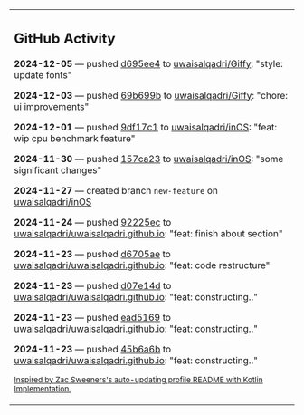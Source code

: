 <table><tr><td valign="top" width="100%">    

## GitHub Activity

**2024-12-05** — pushed [d695ee4](https://github.com/uwaisalqadri/Giffy/commits/d695ee43ed91261b695fa605d4d355c88c123f66) to [uwaisalqadri/Giffy](https://github.com/uwaisalqadri/Giffy): "style: update fonts"

**2024-12-03** — pushed [69b699b](https://github.com/uwaisalqadri/Giffy/commits/69b699b4451b91c4c64ef2fdd23146ef7d3d97ba) to [uwaisalqadri/Giffy](https://github.com/uwaisalqadri/Giffy): "chore: ui improvements"

**2024-12-01** — pushed [9df17c1](https://github.com/uwaisalqadri/inOS/commits/9df17c195841695fd59ea0d37df90dbbd1a137db) to [uwaisalqadri/inOS](https://github.com/uwaisalqadri/inOS): "feat: wip cpu benchmark feature"

**2024-11-30** — pushed [157ca23](https://github.com/uwaisalqadri/inOS/commits/157ca2399c476f2e6d9a81379456c8d207a766c4) to [uwaisalqadri/inOS](https://github.com/uwaisalqadri/inOS): "some significant changes"

**2024-11-27** — created branch `new-feature` on [uwaisalqadri/inOS](https://github.com/uwaisalqadri/inOS)

**2024-11-24** — pushed [92225ec](https://github.com/uwaisalqadri/uwaisalqadri.github.io/commits/92225ecdbf856625c0518da2c1e8246859d5e850) to [uwaisalqadri/uwaisalqadri.github.io](https://github.com/uwaisalqadri/uwaisalqadri.github.io): "feat: finish about section"

**2024-11-23** — pushed [d6705ae](https://github.com/uwaisalqadri/uwaisalqadri.github.io/commits/d6705ae8e768e951b8ca60362fadc0d3a66ff632) to [uwaisalqadri/uwaisalqadri.github.io](https://github.com/uwaisalqadri/uwaisalqadri.github.io): "feat: code restructure"

**2024-11-23** — pushed [d07e14d](https://github.com/uwaisalqadri/uwaisalqadri.github.io/commits/d07e14d997d1bb124268d19eb39cd22c3241014d) to [uwaisalqadri/uwaisalqadri.github.io](https://github.com/uwaisalqadri/uwaisalqadri.github.io): "feat: constructing.."

**2024-11-23** — pushed [ead5169](https://github.com/uwaisalqadri/uwaisalqadri.github.io/commits/ead5169fa633da52f3df1b9ebb25b310e4345609) to [uwaisalqadri/uwaisalqadri.github.io](https://github.com/uwaisalqadri/uwaisalqadri.github.io): "feat: constructing.."

**2024-11-23** — pushed [45b6a6b](https://github.com/uwaisalqadri/uwaisalqadri.github.io/commits/45b6a6b99cea6e6f14d6dc0510e95aca2be16210) to [uwaisalqadri/uwaisalqadri.github.io](https://github.com/uwaisalqadri/uwaisalqadri.github.io): "feat: constructing.."
                
<sub><a href="https://github.com/ZacSweers/ZacSweers/">Inspired by Zac Sweeners's auto-updating profile README with Kotlin Implementation.</a></sub>
        